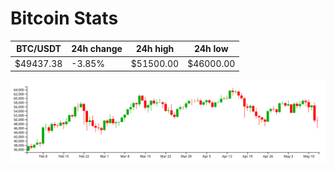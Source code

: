 # Bitcoin Stats

BTC/USDT|24h change|24h high|24h low|
|---|---|---|---|
|$49437.38|-3.85%|$51500.00|$46000.00|

<img src="./chart.svg">
